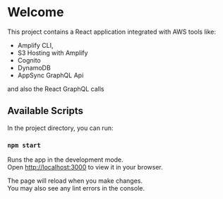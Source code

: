 # Welcome

This project contains a React application integrated with AWS tools like:

- Amplify CLI,
- S3 Hosting with Amplify
- Cognito
- DynamoDB
- AppSync GraphQL Api

and also the React GraphQL calls

## Available Scripts

In the project directory, you can run:

### `npm start`

Runs the app in the development mode.\
Open [http://localhost:3000](http://localhost:3000) to view it in your browser.

The page will reload when you make changes.\
You may also see any lint errors in the console.


